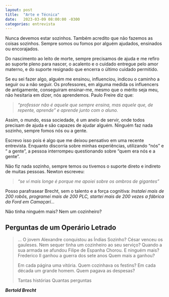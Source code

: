 ```yaml
---
layout: post
title:  "Arte e Técnica"
date:   2023-03-09 08:00:00 -0300
categories: entrevista
---
```

Nunca devemos estar sozinhos.
Também acredito que não fazemos as coisas sozinhos. Sempre somos ou fomos por alguém ajudados, ensinados ou encorajados.

Do nascimento ao leito de morte, sempre precisamos de ajuda e me refiro ao suporte pleno para nascer, o acalento e o cuidado entregue pelo amor materno, e do suporte resignado que encerra o último cuidado permitido.

Se eu sei fazer algo, alguém me ensinou, influenciou, indicou o caminho a seguir ou a não seguir. Os professores, em alguma medida os influencers de antigamente, conseguiram ensinar-me, mesmo que o mérito seja meu, não hesitaria em dizer, nós aprendemos. Paulo Freire diz que:
>*“professor não é aquele que sempre ensina, mas aquele que, de repente, aprende” e aprende junto com o aluno.*

Assim, o mundo, essa sociedade, é um anelo de servir, onde todos precisam de ajuda e são capazes de ajudar alguém. Ninguém faz nada sozinho, sempre fomos nós ou a gente.

Escrevo isso pois é algo que me deixou pensativo em uma recente entrevista. Enquanto discorria sobre minhas experiências, utilizando “nós” e “ a gente”, a pessoa interrompeu questionando sobre “quem era nós e a gente”.

Não fiz nada sozinho, sempre temos ou tivemos o suporte direto e indireto de muitas pessoas. Newton escreveu:

>*“se ví mais longe é porque me apoiei sobre os ombros de gigantes”*

Posso parafrasear Brecht, sem o talento e a força cognitiva: *Instalei mais de 200 robôs, programei mais de 200 PLC, startei mais de 200 vezes a fábrica da Ford em Camaçarí…*

Não tinha ninguém mais? Nem um cozinheiro?

## Perguntas de um Operário Letrado
>...
>O jovem Alexandre conquistou as Índias
>Sozinho?
>César venceu os gauleses.
>Nem sequer tinha um cozinheiro ao seu serviço?
>Quando a sua armada se afundou Filipe de Espanha
>Chorou. E ninguém mais?
>Frederico II ganhou a guerra dos sete anos
>Quem mais a ganhou?
>
>Em cada página uma vitória.
>Quem cozinhava os festins?
>Em cada década um grande homem.
>Quem pagava as despesas?
>
>Tantas histórias
>Quantas perguntas

***Bertold Brecht***
